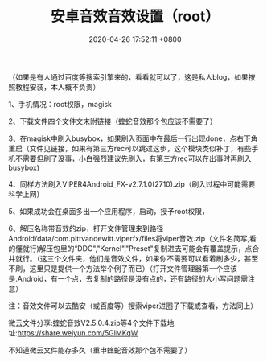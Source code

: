 ﻿---
layout: post
title:  "安卓音效音效设置（root）"
date:   2020-04-26 17:52:11 +0800
categories: magisk模块音效软件过程记录
---
（如果是有人通过百度等搜索引擎来的，看看就可以了，这是私人blog，如果按照教程安装，本人概不负责）

1、手机情况：root权限，magisk


2、下载文件四个文件文末附链接（蝰蛇音效那个包应该不需要了）

3、在magisk中刷入busybox，如果刷入页面中在最后一行出现done，点右下角重启（文件见链接，如果有第三方rec可以跳过这步，这个模块类似补丁，有些手机不需要但刷了没事，小白强烈建议先刷入，有第三方rec可以在出事时再刷入busybox)

4、同样方法刷入VIPER4Android_FX-v2.7.1.0(2710).zip（刷入过程中可能需要科学上网）

5、如果成功会在桌面多出一个应用程序，启动，授予root权限，

6、解压名称带音效的zip，打开文件管理来到路径Android/data/com.pittvandewitt.viperfx/files将viper音效.zip（文件名简写,看的懂就行)解压包里的“DDC","Kernel","Preset"复制进去可能会有覆盖提示，点合并就行。（这三个文件夹，他们是音效文件，如果你不需要可以看着刷多少，甚至不刷，这里只是提供一个方法举个例子而已）（打开文件管理器第一个应该是.Android，有一个点，去复制的路径是没有点的，还有路径的大小写问题需注意）

注：音效文件可以去酷安（或百度等）搜索viper进圈子下载或查看，方法同上）

微云文件分享:蝰蛇音效V2.5.0.4.zip等4个文件下载地址:https://share.weiyun.com/5GlMKqW

不知道微云文件能存多久（重申蝰蛇音效那个包不需要了）





[GitHub官网]: https://github.com/
[我的邮箱]:   85314664@qq.com
[网址总览]: https://hownamelab.github.io/
